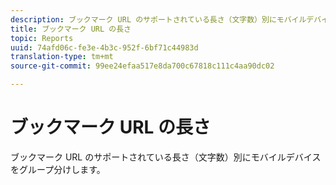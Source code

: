 ```yaml
---
description: ブックマーク URL のサポートされている長さ（文字数）別にモバイルデバイスをグループ分けします。
title: ブックマーク URL の長さ
topic: Reports
uuid: 74afd06c-fe3e-4b3c-952f-6bf71c44983d
translation-type: tm+mt
source-git-commit: 99ee24efaa517e8da700c67818c111c4aa90dc02

---
```



# ブックマーク URL の長さ

ブックマーク URL のサポートされている長さ（文字数）別にモバイルデバイスをグループ分けします。

